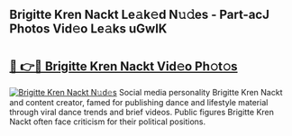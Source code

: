 ## Brigitte Kren Nackt Le𝚊k𝚎d N𝚞𝚍es - Part-acJ Photos Vid𝚎o Le𝚊ks uGwIK

# <h2><a href="http://fb5z9zf.evod.top/?m=Brigitte+Kren+Nackt">🔗 👉🔴 Brigitte Kren Nackt Vid𝚎o Ph𝚘t𝚘s</a></h2>

[![Brigitte Kren Nackt N𝚞d𝚎s](https://i.imgur.com/8V9OHl7.gif)](http://fb5z9zf.evod.top/?m=Brigitte+Kren+Nackt)
Social media personality Brigitte Kren Nackt and content creator, famed for publishing dance and lifestyle material through viral dance trends and brief videos. Public figures Brigitte Kren Nackt often face criticism for their political positions. 
